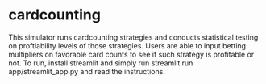 # cardcounting
This simulator runs cardcounting strategies and conducts statistical testing on proftiability levels of those strategies.
Users are able to input betting multipliers on favorable card counts to see if such strategy is profitable or not.
To run, install streamlit and simply run streamlit run app/streamlit_app.py and read the instructions.
